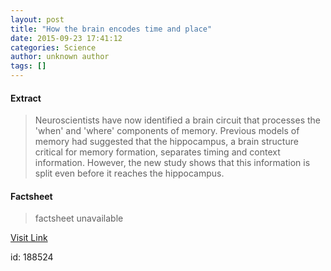 ```yaml
---
layout: post
title: "How the brain encodes time and place"
date: 2015-09-23 17:41:12
categories: Science
author: unknown author
tags: []
---
```



#### Extract
>Neuroscientists have now identified a brain circuit that processes the 'when' and 'where' components of memory. Previous models of memory had suggested that the hippocampus, a brain structure critical for memory formation, separates timing and context information. However, the new study shows that this information is split even before it reaches the hippocampus. 

#### Factsheet
>factsheet unavailable

[Visit Link](http://www.sciencedaily.com/releases/2015/09/150923134112.htm)

id:  188524
